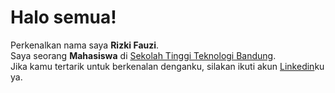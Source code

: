 # Halo semua! 

Perkenalkan nama saya **Rizki Fauzi**.\
Saya seorang **Mahasiswa** di [Sekolah Tinggi Teknologi Bandung](https://sttbandung.ac.id/).\
Jika kamu tertarik untuk berkenalan denganku, silakan ikuti akun [Linkedin](https://www.linkedin.com/in/rizki-fauzi-746280229)ku ya.
